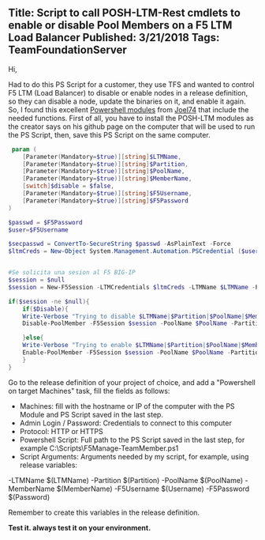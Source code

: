 Title: Script to call POSH-LTM-Rest cmdlets to enable or disable Pool Members on a F5 LTM Load Balancer
Published: 3/21/2018
Tags: TeamFoundationServer
---

Hi,

Had to do this PS Script for a customer, they use TFS and wanted to control F5 LTM (Load Balancer) to disable or enable nodes in a release definition,
so they can disable a node, update the binaries on it, and enable it again.
So, I found this excellent [Powershell modules](https://github.com/joel74/POSH-LTM-Rest) from [Joel74](https://github.com/joel74) that include the needed functions.
First of all, you have to install the POSH-LTM modules as the creator says on his github page on the computer that will be used to run the PS Script,
then, save this PS Script on the same computer.

 
```powershell
 param (
    [Parameter(Mandatory=$true)][string]$LTMName,
    [Parameter(Mandatory=$true)][string]$Partition,
    [Parameter(Mandatory=$true)][string]$PoolName,
    [Parameter(Mandatory=$true)][string]$MemberName,
    [switch]$disable = $false,
    [Parameter(Mandatory=$true)][string]$F5Username,
    [Parameter(Mandatory=$true)][string]$F5Password
)

$passwd = $F5Password
$user=$F5Username

$secpasswd = ConvertTo-SecureString $passwd -AsPlainText -Force
$ltmCreds = New-Object System.Management.Automation.PSCredential ($user, $secpasswd)


#Se solicita una sesion al F5 BIG-IP
$session = $null
$session = New-F5Session -LTMCredentials $ltmCreds -LTMName $LTMName -PassThrough

if($session -ne $null){
    if($Disable){
    Write-Verbose "Trying to disable $LTMName|$Partition|$PoolName|$MemberName"
    Disable-PoolMember -F5Session $session -PoolName $PoolName -Partition $Partition -Name $MemberName

    }else{
    Write-Verbose "Trying to enable $LTMName|$Partition|$PoolName|$MemberName"
    Enable-PoolMember -F5Session $session -PoolName $PoolName -Partition $Partition -Name $MemberName
    }
}
```                   

Go to the release definition of your project of choice, and add a "Powershell on target Machines" task, fill the fields as follows:

- Machines: fill with the hostname or IP of the computer with the PS Module and PS Script saved in the last step.
- Admin Login / Password: Credentials to connect to this computer
- Protocol: HTTP or HTTPS
- Powershell Script: Full path to the PS Script saved in the last step, for example C:\Scripts\F5Manage-TeamMember.ps1
- Script Arguments: Arguments needed by my script, for example, using release variables:

-LTMName $(LTMName) -Partition $(Partition) -PoolName $(PoolName) -MemberName $(MemberName) -F5Username $(Username) -F5Password $(Password)


Remember to create this variables in the release definition.

**Test it. always test it on your environment.**
